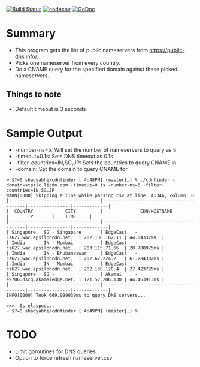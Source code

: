 [![Build Status](https://travis-ci.org/shadyabhi/cdnfinder.png)](https://travis-ci.org/shadyabhi/cdnfinder)
[![codecov](https://codecov.io/gh/shadyabhi/cdnfinder/branch/master/graph/badge.svg)](https://codecov.io/gh/shadyabhi/cdnfinder)
[![GoDoc](https://img.shields.io/badge/godoc-reference-blue.svg?style=flat-square)](https://godoc.org/github.com/shadyabhi/cdnfinder)

# Summary

* This program gets the list of public nameservers from https://public-dns.info/.
* Picks one nameserver from every country. 
* Do a CNAME query for the specified domain against these picked nameservers.

## Things to note

* Default timeout is 3 seconds

# Sample Output

* -number-ns=5: Will set the number of nameservers to query as 5
* -timeout=0.1s: Sets DNS timeout as 0.1s
* -filter-countries=IN,SG,JP: Sets the countries to query CNAME in
* -domain: Set the domain to query CNAME for

```
➜ $?=0 shadyabhi/cdnfinder [ 4:48PM] (master|…) % ./cdnfinder -domain=static.licdn.com -timeout=0.1s -number-ns=5 -filter-countries=IN,SG,JP
WARN[0000] Skipping a line while parsing csv at line: 46346, column: 0
|-----------|----------------------|-----------------------------------------|----------------|-------------|
|  COUNTRY  |         CITY         |              CDN/HOSTNAME               |       IP       |    TIME     |
|-----------|----------------------|-----------------------------------------|----------------|-------------|
| Singapore | SG - Singapore       | EdgeCast   - cs627.wac.epsiloncdn.net.  | 202.136.162.11 | 44.04332ms  |
| India     | IN - Mumbai          | EdgeCast   - cs627.wac.epsiloncdn.net.  | 203.115.71.66  | 20.700975ms |
| India     | IN - Bhubaneswar     | EdgeCast   - cs627.wac.epsiloncdn.net.  | 202.62.224.2   | 61.284302ms |
| India     | IN - Mumbai          | EdgeCast   - cs627.wac.epsiloncdn.net.  | 202.138.120.4  | 27.423725ms |
| Singapore | SG -                 | Akamai     - e9706.dscg.akamaiedge.net. | 121.52.206.130 | 44.463913ms |
|-----------|----------------------|-----------------------------------------|----------------|-------------|
INFO[0000] Took 669.099039ms to query DNS servers...

>>>  0s elasped...
➜ $?=0 shadyabhi/cdnfinder [ 4:49PM] (master|…) %
```

# TODO

* Limit goroutines for DNS queries
* Option to force refresh nameserver.csv
